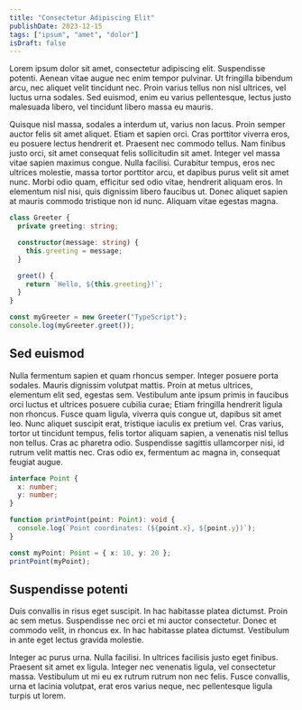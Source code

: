 ```yaml
---
title: "Consectetur Adipiscing Elit"
publishDate: 2023-12-15
tags: ["ipsum", "amet", "dolor"]
isDraft: false
---
```


Lorem ipsum dolor sit amet, consectetur adipiscing elit. Suspendisse potenti. Aenean vitae augue nec enim tempor pulvinar. Ut fringilla bibendum arcu, nec aliquet velit tincidunt nec. Proin varius tellus non nisl ultrices, vel luctus urna sodales. Sed euismod, enim eu varius pellentesque, lectus justo malesuada libero, vel tincidunt libero massa eu mauris.

Quisque nisl massa, sodales a interdum ut, varius non lacus. Proin semper auctor felis sit amet aliquet. Etiam et sapien orci. Cras porttitor viverra eros, eu posuere lectus hendrerit et. Praesent nec commodo tellus. Nam finibus justo orci, sit amet consequat felis sollicitudin sit amet. Integer vel massa vitae sapien maximus congue. Nulla facilisi. Curabitur tempus, eros nec ultrices molestie, massa tortor porttitor arcu, et dapibus purus velit sit amet nunc. Morbi odio quam, efficitur sed odio vitae, hendrerit aliquam eros. In elementum nisl nisi, quis dignissim libero faucibus ut. Donec aliquet sapien at mauris commodo tristique non id nunc. Aliquam vitae egestas magna.

```ts
class Greeter {
  private greeting: string;

  constructor(message: string) {
    this.greeting = message;
  }

  greet() {
    return `Hello, ${this.greeting}!`;
  }
}

const myGreeter = new Greeter("TypeScript");
console.log(myGreeter.greet());
```

## Sed euismod

Nulla fermentum sapien et quam rhoncus semper. Integer posuere porta sodales. Mauris dignissim volutpat mattis. Proin at metus ultrices, elementum elit sed, egestas sem. Vestibulum ante ipsum primis in faucibus orci luctus et ultrices posuere cubilia curae; Etiam fringilla hendrerit ligula non rhoncus. Fusce quam ligula, viverra quis congue ut, dapibus sit amet leo. Nunc aliquet suscipit erat, tristique iaculis ex pretium vel. Cras varius, tortor ut tincidunt tempus, felis tortor aliquam sapien, a venenatis nisl tellus non tellus. Cras ac pharetra odio. Suspendisse sagittis ullamcorper nisi, id rutrum velit mattis nec. Cras odio ex, fermentum ac magna in, consequat feugiat augue.

```ts
interface Point {
  x: number;
  y: number;
}

function printPoint(point: Point): void {
  console.log(`Point coordinates: (${point.x}, ${point.y})`);
}

const myPoint: Point = { x: 10, y: 20 };
printPoint(myPoint);
```

## Suspendisse potenti

Duis convallis in risus eget suscipit. In hac habitasse platea dictumst. Proin ac sem metus. Suspendisse nec orci et mi auctor consectetur. Donec et commodo velit, in rhoncus ex. In hac habitasse platea dictumst. Vestibulum in ante eget lectus gravida molestie.

Integer ac purus urna. Nulla facilisi. In ultrices facilisis justo eget finibus. Praesent sit amet ex ligula. Integer nec venenatis ligula, vel consectetur massa. Vestibulum ut mi eu ex rutrum rutrum non nec felis. Fusce convallis, urna et lacinia volutpat, erat eros varius neque, nec pellentesque ligula turpis ut lorem.
